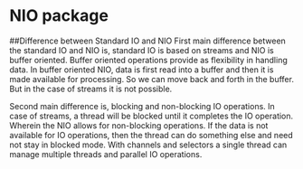 # NIO package

##Difference between Standard IO and NIO
 First main difference between the standard IO and NIO is, standard IO is based on streams and NIO is buffer oriented. Buffer oriented operations provide as flexibility in handling data. In buffer oriented NIO, data is first read into a buffer and then it is made available for processing. So we can move back and forth in the buffer. But in the case of streams it is not possible.

Second main difference is, blocking and non-blocking IO operations. In case of streams, a thread will be blocked until it completes the IO operation. Wherein the NIO allows for non-blocking operations. If the data is not available for IO operations, then the thread can do something else and need not stay in blocked mode. With channels and selectors a single thread can manage multiple threads and parallel IO operations.


